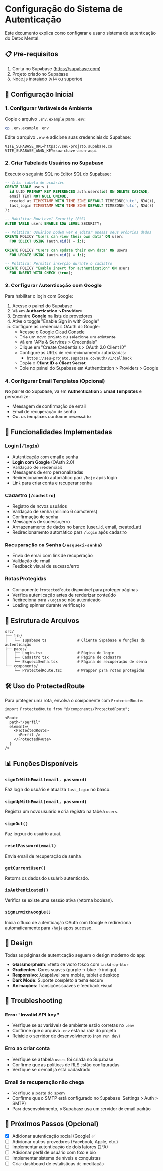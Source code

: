 # Configuração do Sistema de Autenticação

Este documento explica como configurar e usar o sistema de autenticação do Detox Mental.

## 📋 Pré-requisitos

1. Conta no Supabase (https://supabase.com)
2. Projeto criado no Supabase
3. Node.js instalado (v14 ou superior)

## 🚀 Configuração Inicial

### 1. Configurar Variáveis de Ambiente

Copie o arquivo `.env.example` para `.env`:

```bash
cp .env.example .env
```

Edite o arquivo `.env` e adicione suas credenciais do Supabase:

```env
VITE_SUPABASE_URL=https://seu-projeto.supabase.co
VITE_SUPABASE_ANON_KEY=sua-chave-anon-aqui
```

### 2. Criar Tabela de Usuários no Supabase

Execute o seguinte SQL no Editor SQL do Supabase:

```sql
-- Criar tabela de usuários
CREATE TABLE users (
  id UUID PRIMARY KEY REFERENCES auth.users(id) ON DELETE CASCADE,
  email TEXT NOT NULL UNIQUE,
  created_at TIMESTAMP WITH TIME ZONE DEFAULT TIMEZONE('utc', NOW()),
  last_login TIMESTAMP WITH TIME ZONE DEFAULT TIMEZONE('utc', NOW())
);

-- Habilitar Row Level Security (RLS)
ALTER TABLE users ENABLE ROW LEVEL SECURITY;

-- Política: Usuários podem ver e editar apenas seus próprios dados
CREATE POLICY "Users can view their own data" ON users
  FOR SELECT USING (auth.uid() = id);

CREATE POLICY "Users can update their own data" ON users
  FOR UPDATE USING (auth.uid() = id);

-- Política: Permitir inserção durante o cadastro
CREATE POLICY "Enable insert for authentication" ON users
  FOR INSERT WITH CHECK (true);
```

### 3. Configurar Autenticação com Google

Para habilitar o login com Google:

1. Acesse o painel do Supabase
2. Vá em **Authentication > Providers**
3. Encontre **Google** na lista de provedores
4. Ative o toggle "Enable Sign in with Google"
5. Configure as credenciais OAuth do Google:
   - Acesse o [Google Cloud Console](https://console.cloud.google.com/)
   - Crie um novo projeto ou selecione um existente
   - Vá em "APIs & Services > Credentials"
   - Clique em "Create Credentials > OAuth 2.0 Client ID"
   - Configure as URLs de redirecionamento autorizadas:
     - `https://seu-projeto.supabase.co/auth/v1/callback`
   - Copie o **Client ID** e **Client Secret**
   - Cole no painel do Supabase em Authentication > Providers > Google

### 4. Configurar Email Templates (Opcional)

No painel do Supabase, vá em **Authentication > Email Templates** e personalize:
- Mensagem de confirmação de email
- Email de recuperação de senha
- Outros templates conforme necessário

## 🔐 Funcionalidades Implementadas

### Login (`/login`)
- Autenticação com email e senha
- **Login com Google** (OAuth 2.0)
- Validação de credenciais
- Mensagens de erro personalizadas
- Redirecionamento automático para `/hoje` após login
- Link para criar conta e recuperar senha

### Cadastro (`/cadastro`)
- Registro de novos usuários
- Validação de senha (mínimo 6 caracteres)
- Confirmação de senha
- Mensagens de sucesso/erro
- Armazenamento de dados no banco (user_id, email, created_at)
- Redirecionamento automático para `/login` após cadastro

### Recuperação de Senha (`/esqueci-senha`)
- Envio de email com link de recuperação
- Validação de email
- Feedback visual de sucesso/erro

### Rotas Protegidas
- Componente `ProtectedRoute` disponível para proteger páginas
- Verifica autenticação antes de renderizar conteúdo
- Redireciona para `/login` se não autenticado
- Loading spinner durante verificação

## 📁 Estrutura de Arquivos

```
src/
├── lib/
│   └── supabase.ts              # Cliente Supabase e funções de autenticação
├── pages/
│   ├── Login.tsx                # Página de login
│   ├── Cadastro.tsx             # Página de cadastro
│   └── EsqueciSenha.tsx         # Página de recuperação de senha
└── components/
    └── ProtectedRoute.tsx       # Wrapper para rotas protegidas
```

## 🛠️ Uso do ProtectedRoute

Para proteger uma rota, envolva o componente com `ProtectedRoute`:

```tsx
import ProtectedRoute from "@/components/ProtectedRoute";

<Route
  path="/perfil"
  element={
    <ProtectedRoute>
      <Perfil />
    </ProtectedRoute>
  }
/>
```

## 📊 Funções Disponíveis

### `signInWithEmail(email, password)`
Faz login do usuário e atualiza `last_login` no banco.

### `signUpWithEmail(email, password)`
Registra um novo usuário e cria registro na tabela `users`.

### `signOut()`
Faz logout do usuário atual.

### `resetPassword(email)`
Envia email de recuperação de senha.

### `getCurrentUser()`
Retorna os dados do usuário autenticado.

### `isAuthenticated()`
Verifica se existe uma sessão ativa (retorna boolean).

### `signInWithGoogle()`
Inicia o fluxo de autenticação OAuth com Google e redireciona automaticamente para `/hoje` após sucesso.

## 🎨 Design

Todas as páginas de autenticação seguem o design moderno do app:
- **Glassmorphism**: Efeito de vidro fosco com `backdrop-blur`
- **Gradientes**: Cores suaves (purple → blue → indigo)
- **Responsivo**: Adaptável para mobile, tablet e desktop
- **Dark Mode**: Suporte completo a tema escuro
- **Animações**: Transições suaves e feedback visual

## 🔧 Troubleshooting

### Erro: "Invalid API key"
- Verifique se as variáveis de ambiente estão corretas no `.env`
- Confirme que o arquivo `.env` está na raiz do projeto
- Reinicie o servidor de desenvolvimento (`npm run dev`)

### Erro ao criar conta
- Verifique se a tabela `users` foi criada no Supabase
- Confirme que as políticas de RLS estão configuradas
- Verifique se o email já está cadastrado

### Email de recuperação não chega
- Verifique a pasta de spam
- Confirme que o SMTP está configurado no Supabase (Settings > Auth > SMTP)
- Para desenvolvimento, o Supabase usa um servidor de email padrão

## 📝 Próximos Passos (Opcional)

- [x] Adicionar autenticação social (Google) ✅
- [ ] Adicionar outros provedores (Facebook, Apple, etc.)
- [ ] Implementar autenticação de dois fatores (2FA)
- [ ] Adicionar perfil de usuário com foto e bio
- [ ] Implementar sistema de níveis e conquistas
- [ ] Criar dashboard de estatísticas de meditação
